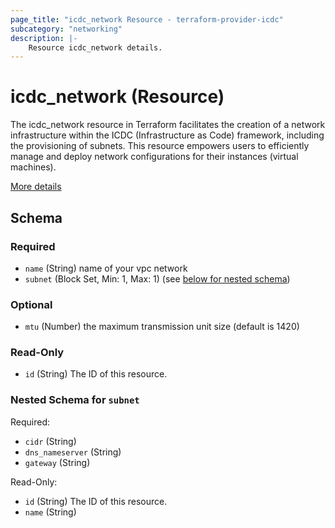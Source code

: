 ```yaml
---
page_title: "icdc_network Resource - terraform-provider-icdc"
subcategory: "networking"
description: |-
    Resource icdc_network details.
---
```


# icdc_network (Resource)
The icdc_network resource in Terraform facilitates the creation of a network infrastructure within the ICDC (Infrastructure as Code) framework, including the provisioning of subnets. This resource empowers users to efficiently manage and deploy network configurations for their instances (virtual machines).

[More details](https://docs.icdc.io/networking/vpc_networks/vpc_resources/)
<!-- schema generated by tfplugindocs -->
## Schema

### Required

- `name` (String) name of your vpc network
- `subnet` (Block Set, Min: 1, Max: 1) (see [below for nested schema](#nestedblock--subnet))

### Optional

- `mtu` (Number) the maximum transmission unit size (default is 1420)

### Read-Only

- `id` (String) The ID of this resource.

<a id="nestedblock--subnet"></a>
### Nested Schema for `subnet`

Required:

- `cidr` (String)
- `dns_nameserver` (String)
- `gateway` (String)

Read-Only:

- `id` (String) The ID of this resource.
- `name` (String)
